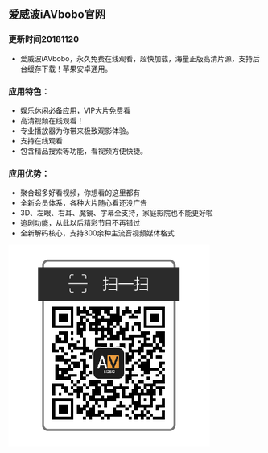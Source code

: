 ## 爱威波iAVbobo官网

### 更新时间20181120
- 爱威波iAVbobo，永久免费在线观看，超快加载，海量正版高清片源，支持后台缓存下载！苹果安卓通用。

### 应用特色：
- 娱乐休闲必备应用，VIP大片免费看
- 高清视频在线观看！
- 专业播放器为你带来极致观影体验。
- 支持在线观看
- 包含精品搜索等功能，看视频方便快捷。

### 应用优势：
- 聚合超多好看视频，你想看的这里都有
- 全新会员体系，各种大片随心看还没广告
- 3D、左眼、右耳、魔镜、字幕全支持，家庭影院也不能更好啦
- 追剧功能，从此以后精彩节目不再错过
- 全新解码核心，支持300余种主流音视频媒体格式

![iAVbobo爱威波App二维码](github-iavbobo-qr.png)
